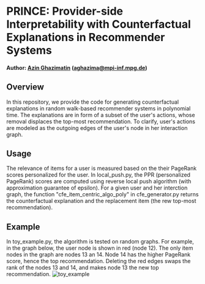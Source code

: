 # PRINCE: Provider-side Interpretability with Counterfactual Explanations in Recommender Systems
#### Author: [Azin Ghazimatin](http://people.mpi-inf.mpg.de/~aghazima/) (aghazima@mpi-inf.mpg.de)
## Overview
In this repository, we provide the code for generating counterfactual explanations in random walk-based recommender systems in polynomial time. The explanations are in form of a subset of the user's actions, whose removal displaces the top-most recommendation. To clarify, user's actions are modeled as the outgoing edges of the user's node in her interaction graph. 

## Usage
The relevance of items for a user is measured based on the their PageRank scores personalized for the user. In local_push.py, the PPR (personalized PageRank) scores are computed using reverse local push algorithm (with approximation guarantee of epsilon). For a given user and her interction graph, the function "cfe_item_centric_algo_poly" in cfe_generator.py returns the counterfactual explanation and the replacement item (the rew top-most recommendation). 

## Example
In toy_example.py, the algorithm is tested on random graphs. For example, in the graph below, the user node is shown in red (node 12). The only item nodes in the graph are nodes 13 an 14. Node 14 has the higher PageRank score, hence the top recommendation. Deleting the red edges swaps the rank of the nodes 13 and 14, and makes node 13 the new top recommendation.
![toy_example](https://github.com/azinmatin/prince/blob/master/images/toy_example.png)
